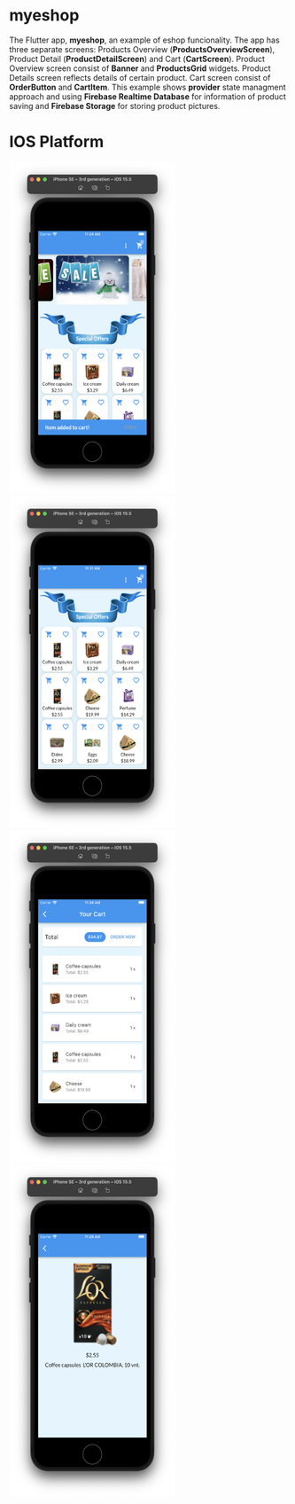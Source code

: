 # myeshop

The Flutter app, **myeshop**, an example of eshop funcionality. The app has three separate screens: Products Overview (**ProductsOverviewScreen**), Product Detail (**ProductDetailScreen**) and Cart (**CartScreen**). Product Overview screen consist of **Banner** and **ProductsGrid** widgets. Product Details screen reflects details of certain product. Cart screen consist of **OrderButton** and **CartItem**. This example shows **provider** state managment approach and using **Firebase Realtime Database** for information of product saving and **Firebase Storage** for storing product pictures.

# IOS Platform
<p align="left">
<img src="https://github.com/CodingFlutter/myeshop/blob/master/assets/images/1ios.png" width="300" height="600"/> 
<img src="https://github.com/CodingFlutter/myeshop/blob/master/assets/images/2ios.png" width="300"height="600"/> 
<img src="https://github.com/CodingFlutter/myeshop/blob/master/assets/images/3ios.png" width="300" height="600"/>
<img src="https://github.com/CodingFlutter/myeshop/blob/master/assets/images/4ios.png" width="300" height="600"/>
</p>
